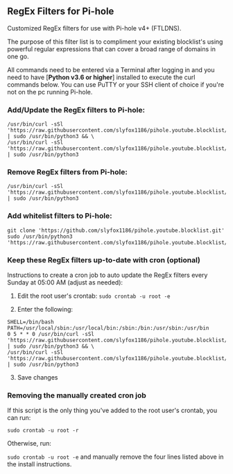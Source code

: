 ## RegEx Filters for Pi-hole
Customized RegEx filters for use with Pi-hole v4+ (FTLDNS).

The purpose of this filter list is to compliment your existing blocklist's using powerful regular expressions that can cover a broad range of domains in one go.

All commands need to be entered via a Terminal after logging in and you need to have [**Python v3.6 or higher**] installed to execute the curl commands below. You can use PuTTY or your SSH client of choice if you're not on the pc running Pi-hole.

### Add/Update the RegEx filters to Pi-hole:
```
/usr/bin/curl -sSl 'https://raw.githubusercontent.com/slyfox1186/pihole.youtube.blocklist/main/install.py' | sudo /usr/bin/python3 && \
/usr/bin/curl -sSl 'https://raw.githubusercontent.com/slyfox1186/pihole.youtube.blocklist/main/uninstall.py' | sudo /usr/bin/python3
```

### Remove RegEx filters from Pi-hole:
```
/usr/bin/curl -sSl 'https://raw.githubusercontent.com/slyfox1186/pihole.youtube.blocklist/main/uninstall.py' | sudo /usr/bin/python3
```

### Add whitelist filters to Pi-hole:
```
git clone 'https://github.com/slyfox1186/pihole.youtube.blocklist.git'
sudo /usr/bin/python3 'https://raw.githubusercontent.com/slyfox1186/pihole.youtube.blocklist/main/whitelist/scripts/whitelist.py'
```

### Keep these RegEx filters up-to-date with cron (optional)
Instructions to create a cron job to auto update the RegEx filters every Sunday at 05:00 AM (adjust as needed):

1. Edit the root user's crontab: `sudo crontab -u root -e`

2. Enter the following:
```
SHELL=/bin/bash
PATH=/usr/local/sbin:/usr/local/bin:/sbin:/bin:/usr/sbin:/usr/bin
0 5 * * 0 /usr/bin/curl -sSl 'https://raw.githubusercontent.com/slyfox1186/pihole.youtube.blocklist/main/uninstall.py' | sudo /usr/bin/python3 && \
/usr/bin/curl -sSl 'https://raw.githubusercontent.com/slyfox1186/pihole.youtube.blocklist/main/install.py' | sudo /usr/bin/python3
```
3. Save changes

### Removing the manually created cron job
If this script is the only thing you've added to the root user's crontab, you can run:

`sudo crontab -u root -r`

Otherwise, run:

`sudo crontab -u root -e` and manually remove the four lines listed above in the install instructions.
